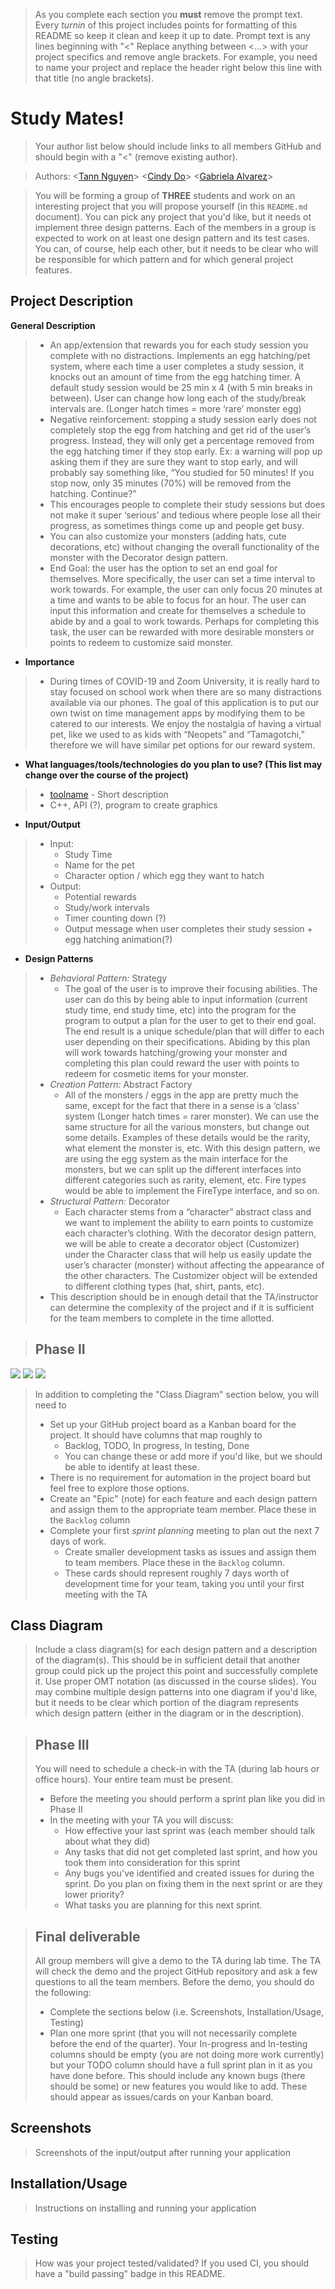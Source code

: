  > As you complete each section you **must** remove the prompt text. Every *turnin* of this project includes points for formatting of this README so keep it clean and keep it up to date. 
 > Prompt text is any lines beginning with "\<"
 > Replace anything between \<...\> with your project specifics and remove angle brackets. For example, you need to name your project and replace the header right below this line with that title (no angle brackets). 
# Study Mates!
 > Your author list below should include links to all members GitHub and should begin with a "\<" (remove existing author).
 
 > Authors: \<[Tann Nguyen](https://github.com/tannnguyen13)\> \<[Cindy Do](https://github.com/condoes)\> \<[Gabriela Alvarez](https://github.com/galva041)\>
 
 > You will be forming a group of **THREE** students and work on an interesting project that you will propose yourself (in this `README.md` document). You can pick any project that you'd like, but it needs ot implement three design patterns. Each of the members in a group is expected to work on at least one design pattern and its test cases. You can, of course, help each other, but it needs to be clear who will be responsible for which pattern and for which general project features.

## Project Description
  **General Description**
 >   * An app/extension that rewards you for each study session you complete with no distractions. Implements an egg hatching/pet system, where each time a user completes a study session, it knocks out an amount of time from the egg hatching timer. A default study session would be 25 min x 4 (with 5 min breaks in between). User can change how long each of the study/break intervals are. (Longer hatch times = more ‘rare’ monster egg)
 >   * Negative reinforcement: stopping a study session early does not completely stop the egg from hatching and get rid of the user’s progress. Instead, they will only get a percentage removed from the egg hatching timer if they stop early. Ex: a warning will pop up asking them if they are sure they want to stop early, and will probably say something like, “You studied for 50 minutes! If you stop now, only 35 minutes (70%) will be removed from the hatching. Continue?”
 >   * This encourages people to complete their study sessions but does not make it super ‘serious’ and tedious where people lose all their progress, as sometimes things come up and people get busy.
 >   * You can also customize your monsters (adding hats, cute decorations, etc) without changing the overall functionality of the monster with the Decorator design pattern.
 >   * End Goal: the user has the option to set an end goal for themselves. More specifically, the user can set a time interval to work towards. For example, the user can only focus 20 minutes at a time and wants to be able to focus for an hour. The user can input this information and create for themselves a schedule to abide by and a goal to work towards. Perhaps for completing this task, the user can be rewarded with more desirable monsters or points to redeem to customize said monster. 
 * **Importance**
 >   * During times of COVID-19 and Zoom University, it is really hard to stay focused on school work when there are so many distractions available via our phones. The goal of this application is to put our own twist on time management apps by modifying them to be catered to our interests. We enjoy the nostalgia of having a virtual pet, like we used to as kids with “Neopets” and “Tamagotchi,” therefore we will have similar pet options for our reward system.  
 * **What languages/tools/technologies do you plan to use? (This list may change over the course of the project)**
 >   * [toolname](link) - Short description
 >   * C++, API (?), program to create graphics
* **Input/Output**
 >   * Input:
 >      * Study Time
 >      * Name for the pet
 >      * Character option / which egg they want to hatch
 >   * Output:
 >      * Potential rewards
 >      * Study/work intervals
 >      * Timer counting down (?)
 >      * Output message when user completes their study session + egg hatching animation(?)
* **Design Patterns**
 >   * *Behavioral Pattern:* Strategy
 >     * The goal of the user is to improve their focusing abilities. The user can do this by being able to input information (current study time, end study time, etc) into the program for the program to output a plan for the user to get to their end goal. The end result is a unique schedule/plan that will differ to each user depending on their specifications. Abiding by this plan will work towards hatching/growing your monster and completing this plan could reward the user with points to redeem for cosmetic items for your monster. 
 >   * *Creation Pattern:* Abstract Factory
 >     * All of the monsters / eggs in the app are pretty much the same, except for the fact that there in a sense is a ‘class’ system (Longer hatch times = rarer monster). We can use the same structure for all the various monsters, but change out some details. Examples of these details would be the rarity, what element the monster is, etc. With this design pattern, we are using the egg system as the main interface for the monsters, but we can split up the different interfaces into different categories such as rarity, element, etc. Fire types would be able to implement the FireType interface, and so on.
 >   * *Structural Pattern:* Decorator
 >     * Each character stems from a “character” abstract class and we want to implement the ability to earn points to customize each character’s clothing. With the decorator design pattern, we will be able to create a decorator object (Customizer) under the Character class that will help us easily update the user’s character (monster) without affecting the appearance of the other characters. The Customizer object will be extended to different clothing types (hat, shirt, pants, etc). 
 > * This description should be in enough detail that the TA/instructor can determine the complexity of the project and if it is sufficient for the team members to complete in the time allotted. 

 > ## Phase II
 <img src="project omt diagram-strategy.jpg">
 <img src="diagram 2-abstract.jpg">
 <img src="Decorator Diagram.jpg">
 
 > In addition to completing the "Class Diagram" section below, you will need to 
 > * Set up your GitHub project board as a Kanban board for the project. It should have columns that map roughly to 
 >   * Backlog, TODO, In progress, In testing, Done
 >   * You can change these or add more if you'd like, but we should be able to identify at least these.
 > * There is no requirement for automation in the project board but feel free to explore those options.
 > * Create an "Epic" (note) for each feature and each design pattern and assign them to the appropriate team member. Place these in the `Backlog` column
 > * Complete your first *sprint planning* meeting to plan out the next 7 days of work.
 >   * Create smaller development tasks as issues and assign them to team members. Place these in the `Backlog` column.
 >   * These cards should represent roughly 7 days worth of development time for your team, taking you until your first meeting with the TA
## Class Diagram
 > Include a class diagram(s) for each design pattern and a description of the diagram(s). This should be in sufficient detail that another group could pick up the project this point and successfully complete it. Use proper OMT notation (as discussed in the course slides). You may combine multiple design patterns into one diagram if you'd like, but it needs to be clear which portion of the diagram represents which design pattern (either in the diagram or in the description). 
 
 > ## Phase III
 > You will need to schedule a check-in with the TA (during lab hours or office hours). Your entire team must be present. 
 > * Before the meeting you should perform a sprint plan like you did in Phase II
 > * In the meeting with your TA you will discuss: 
 >   - How effective your last sprint was (each member should talk about what they did)
 >   - Any tasks that did not get completed last sprint, and how you took them into consideration for this sprint
 >   - Any bugs you've identified and created issues for during the sprint. Do you plan on fixing them in the next sprint or are they lower priority?
 >   - What tasks you are planning for this next sprint.

 > ## Final deliverable
 > All group members will give a demo to the TA during lab time. The TA will check the demo and the project GitHub repository and ask a few questions to all the team members. 
 > Before the demo, you should do the following:
 > * Complete the sections below (i.e. Screenshots, Installation/Usage, Testing)
 > * Plan one more sprint (that you will not necessarily complete before the end of the quarter). Your In-progress and In-testing columns should be empty (you are not doing more work currently) but your TODO column should have a full sprint plan in it as you have done before. This should include any known bugs (there should be some) or new features you would like to add. These should appear as issues/cards on your Kanban board. 
 ## Screenshots
 > Screenshots of the input/output after running your application
 ## Installation/Usage
 > Instructions on installing and running your application
 ## Testing
 > How was your project tested/validated? If you used CI, you should have a "build passing" badge in this README.
 
